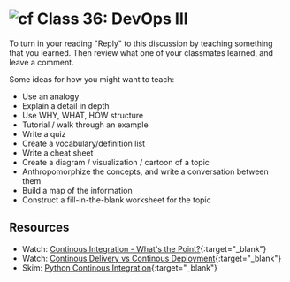 # ![cf](http://i.imgur.com/7v5ASc8.png) Class 36: DevOps III

To turn in your reading "Reply" to this discussion by teaching something that you learned. Then review what one of your classmates learned, and leave a comment.

Some ideas for how you might want to teach:
- Use an analogy
- Explain a detail in depth
- Use WHY, WHAT, HOW structure
- Tutorial / walk through an example
- Write a quiz
- Create a vocabulary/definition list
- Write a cheat sheet
- Create a diagram / visualization / cartoon of a topic
- Anthropomorphize the concepts, and write a conversation between them
- Build a map of the information
- Construct a fill-in-the-blank worksheet for the topic

## Resources
- Watch: [Continous Integration - What's the Point?](https://www.youtube.com/watch?v=ymPOI4gWQFY){:target="_blank"}
- Watch: [Continous Delivery vs Continous Deployment](https://www.youtube.com/watch?v=hQ0recUXk9o){:target="_blank"}
- Skim: [Python Continous Integration](https://realpython.com/python-continuous-integration/){:target="_blank"}

<!-- - Skim: [](){:target="_blank"} -->

